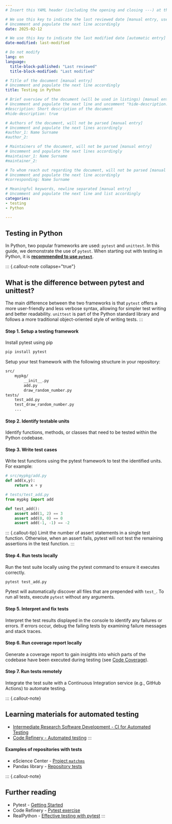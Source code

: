 ```yaml
---
# Insert this YAML header (including the opening and closing ---) at the beginning of the document and fill it out accordingly

# We use this key to indicate the last reviewed date [manual entry, use YYYY-MM-DD]
# Uncomment and populate the next line accordingly
date: 2025-02-12

# We use this key to indicate the last modified date [automatic entry]
date-modified: last-modified

# Do not modify
lang: en
language: 
  title-block-published: "Last reviewed"
  title-block-modified: "Last modified"

# Title of the document [manual entry]
# Uncomment and populate the next line accordingly
title: Testing in Python

# Brief overview of the document (will be used in listings) [manual entry]
# Uncomment and populate the next line and uncomment "hide-description: true".
#description: Short description of the document
#hide-description: true

# Authors of the document, will not be parsed [manual entry]
# Uncomment and populate the next lines accordingly
#author_1: Name Surname
#author_2:

# Maintainers of the document, will not be parsed [manual entry]
# Uncomment and populate the next lines accordingly
#maintainer_1: Name Surname
#maintainer_2:

# To whom reach out regarding the document, will not be parsed [manual entry]
# Uncomment and populate the next line accordingly
#corresponding: Name Surname

# Meaningful keywords, newline separated [manual entry]
# Uncomment and populate the next line and list accordingly
categories: 
- testing 
- Python

---
```


## Testing in Python

In Python, two popular frameworks are used: `pytest` and `unittest`. In this guide, we demonstrate the use of `pytest`. When starting out with testing in Python, it is [**recommended to use `pytest`**](https://realpython.com/pytest-python-testing/#what-makes-pytest-so-useful).

::: {.callout-note collapse="true"}
## What is the difference between pytest and unittest?
The main difference between the two frameworks is that `pytest` offers a more user-friendly and less verbose syntax, allowing for simpler test writing and better readability. `unittest` is part of the Python standard library and follows a more traditional object-oriented style of writing tests.
:::

#### Step 1. Setup a testing framework

Install pytest using pip

```bash
pip install pytest
```
Setup your test framework with the following structure in your repository:

```markdown
src/
    mypkg/
        __init__.py
        add.py
        draw_random_number.py
tests/
    test_add.py
    test_draw_random_number.py
    ...
```
  
#### Step 2. Identify testable units
Identify functions, methods, or classes that need to be tested within the Python codebase.

#### Step 3. Write test cases
Write test functions using the pytest framework to test the identified units. For example:

```python
# src/mypkg/add.py
def add(x,y):
    return x + y
```

```python
# tests/test_add.py
from mypkg import add

def test_add():
    assert add(1, 2) == 3
    assert add(0, 0) == 0
    assert add(-1, -1) == -2
```

::: {.callout-tip}
Limit the number of assert statements in a single test function. Otherwise, when an assert fails, pytest will not test the remaining assertions in the test function.
:::

#### Step 4. Run tests locally
Run the test suite locally using the pytest command to ensure it executes correctly. 

```bash
pytest test_add.py
```

Pytest will automatically discover all files that are prepended with `test_`. To run all tests, execute `pytest` without any arguments.

#### Step 5. Interpret and fix tests
Interpret the test results displayed in the console to identify any failures or errors. If errors occur, debug the failing tests by examining failure messages and stack traces.

#### Step 6. Run coverage report locally
Generate a coverage report to gain insights into which parts of the codebase have been executed during testing (see [Code Coverage](#code-coverage)). 

#### Step 7. Run tests remotely
Integrate the test suite with a Continuous Integration service (e.g., GitHub Actions) to automate testing. 

::: {.callout-note}
## Learning materials for automated testing
- [Intermediate Research Software Development - CI for Automated Testing](https://carpentries-incubator.github.io/python-intermediate-development/23-continuous-integration-automated-testing/index.html)
- [Code Refinery - Automated testing](https://coderefinery.github.io/testing/continuous-integration/)
:::

#### Examples of repositories with tests

- eScience Center - [Project `matchms`](https://github.com/matchms/matchms)
- Pandas library - [Repository tests](https://github.com/pandas-dev/pandas/tree/main/pandas/tests)

::: {.callout-note}
## Further reading
- Pytest - [Getting Started](https://docs.pytest.org/en/8.0.x/getting-started.html#get-started)
- Code Refinery - [Pytest exercise](https://coderefinery.github.io/testing/locally/)
- RealPython - [Effective testing with pytest](https://realpython.com/pytest-python-testing/)
:::
